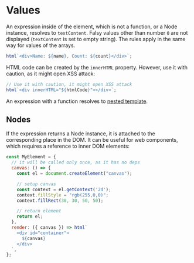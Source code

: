 # Values

An expression inside of the element, which is not a function, or a Node instance, resolves to `textContent`. Falsy values other than number `0` are not displayed (`textContent` is set to empty string). The rules apply in the same way for values of the arrays.

```javascript
html`<div>Name: ${name}, Count: ${count}</div>`;
```

HTML code can be created by the `innerHTML` property. However, use it with caution, as it might open XSS attack:

```javascript
// Use it with caution, it might open XSS attack
html`<div innerHTML="${htmlCode}"></div>`;
```

An expression with a function resolves to [nested template](./nested-templates.md).

## Nodes

If the expression returns a Node instance, it is attached to the corresponding place in the DOM. It can be useful for web components, which requires a reference to inner DOM elements:

```javascript
const MyElement = {
  // it will be called only once, as it has no deps
  canvas: () => { 
    const el = document.createElement("canvas");

    // setup canvas
    const context = el.getContext('2d');
    context.fillStyle = "rgb(255,0,0)";
    context.fillRect(30, 30, 50, 50);

    // return element
    return el;
  },
  render: ({ canvas }) => html`
    <div id="container">
      ${canvas}
    </div>
  `,
};
```
